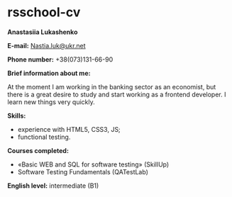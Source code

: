 # rsschool-cv
**Anastasiia Lukashenko**  

**E-mail:** Nastia.luk@ukr.net  

**Phone number:** +38(073)131-66-90  

**Brief information about me:**

At the moment I am working in the banking sector as an economist, but there is a great desire to study and start working as a frontend developer. I learn new things very quickly.  

**Skills:** 
- experience with HTML5, CSS3, JS;
- functional testing.  

**Courses completed:**
- «Basic WEB and SQL for software testing» (SkillUp)
- Software Testing Fundamentals (QATestLab)  

**English level:** intermediate (B1)
